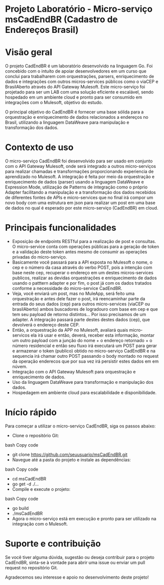 # Projeto Laboratório - Micro-serviço msCadEndBR (Cadastro de Endereços Brasil)
# Visão geral
O projeto CadEndBR é um laboratório desenvolvido na linguagem Go. Foi concebido com o intuíto de apoiar desenvolvedores em um curso que conclui para trabalharem com orquestrações, parsers, enriquecimento de dados e integrações com outros micros-services públicos como o viaCEP e BrasilAberto através do API Gateway Mulesoft. Este micro-serviço foi projetado para ser um LAB com uma solução eficiente e escalável, sendo hospedado em um ambiente cloud e pronto para ser consumido em integrações com o Mulesoft, objetivo do estudo.

O principal objetivo do CadEndBR é fornecer uma base sólida para a orquestração e enriquecimento de dados relacionados a endereços no Brasil, utilizando a linguagem DataWeave para manipulação e transformação dos dados.

# Contexto de uso
O micro-serviço CadEndBR foi desenvolvido para ser usado em conjunto com o API Gateway Mulesoft, onde será integrado a outros micro-serviços para realizar chamadas e transformações proporcionando experiencia de aprendizado no Mulesoft. A integração é feita por meio da orquestração e enriquecimento de dados (parser) usando a linguagem DataWeave e Expression Mode, utilização de Patterns de integração como o próprio Adapter facilitando a manipulação e a transformação dos dados recebidos de diferentes fontes de APIs e micro-services que no final irá compor um novo body com uma estrutura em json para realizar um post em uma base de dados no qual é esperado por este micro-serviço (CadEndBR) em cloud.

# Principais funcionalidades
- Exposição de endpoints RESTful para a realização de post e consultas. O micro-service conta com operações públicas para a geração de token e a validação deste token antes mesmo de consumir as operações privadas do micro-serviço.
- Basicamente você passará para a API exposta no Mulesoft o nome, o cep e o número da casa através do verbo POST, pois a intenção com base neste cep, recuperar o endereço em um destes micros-services publicos, realizar as devidas orquestrações e enriquecimento de dados usando o patttern adapter e por fim, o post já com os dados tratados conforme a necessidade do micro-service CadEndBR.
- Veja, você enviará um post, mas no MuleApp, será feito uma orquestração e antes dele fazer o post, irá reencaminhar parte da entrada do seus dados (cep) para outros micro-services (viaCEP ou brasilAberto) ambos buscadores de logradouro com base em cep e que tem seu payload de retorno distintos... Por isso precisamos de um adapter. A integração passará parte destes destes dados (cep), que devolverá o endereço deste CEP.
- Então, a orquestração da APP no Mulesoft, avaliará quais micro-servicos ela irá usar e então, deverá, receber esta informação, montar um outro payload com a junção do nome + o endereço retornado + o número residencial e então seu fluxo irá executará um POST para gerar e armazenar o token (publico) obtido no micro-serviço CadEndBR e na sequencia irá chamar outro POST passando o body montado no request da operação enderecos que por sua vez irá persistir estes dados em em núvem.
- Integração com o API Gateway Mulesoft para orquestração e enriquecimento de dados.
- Uso da linguagem DataWeave para transformação e manipulação dos dados.
- Hospedagem em ambiente cloud para escalabilidade e disponibilidade.

# Início rápido
Para começar a utilizar o micro-serviço CadEndBR, siga os passos abaixo:

- Clone o repositório Git:

bash
Copy code
 - git clone https://github.com/seuusuario/msCadEndBR.git
 - Navegue até a pasta do projeto e instale as dependências:

bash
Copy code
 - cd msCadEndBR
 - go get -d ./...
 - Compile e execute o projeto:

bash
Copy code
 - go build
 - ./msCadEndBR
 - Agora o micro-serviço está em execução e pronto para ser utilizado na integração com o Mulesoft.

# Suporte e contribuição
Se você tiver alguma dúvida, sugestão ou deseja contribuir para o projeto CadEndBR, sinta-se à vontade para abrir uma issue ou enviar um pull request no repositório Git.

Agradecemos seu interesse e apoio no desenvolvimento deste projeto!
